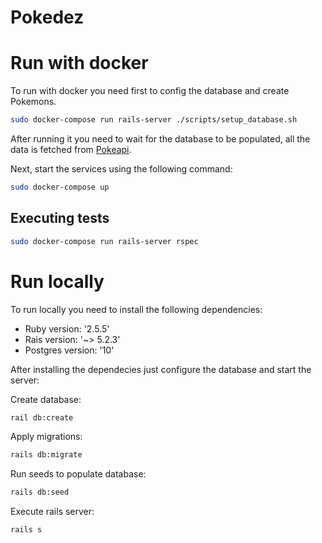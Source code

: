 # Pokedez

# Run with docker

To run with docker you need first to config the database and create Pokemons.
```sh
sudo docker-compose run rails-server ./scripts/setup_database.sh
```

After running it you need to wait for the database to be populated, all the data is fetched from [Pokeapi](https://pokeapi.co/).

Next, start the services using the following command:

```sh
sudo docker-compose up
```

## Executing tests

```sh
sudo docker-compose run rails-server rspec
```

# Run locally

To run locally you need to install the following dependencies: 

* Ruby version: '2.5.5'
* Rais version: '~> 5.2.3'
* Postgres version: '10'

After installing the dependecies just configure the database and start the server:

Create database:

```sh
rail db:create
```

Apply migrations:

```sh
rails db:migrate
```

Run seeds to populate database:

```sh
rails db:seed
```

Execute rails server:

```sh
rails s
```
